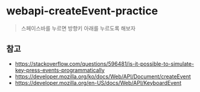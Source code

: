 # webapi-createEvent-practice

> 스페이스바를 누르면 방향키 아래를 누르도록 해보자

## 참고

- https://stackoverflow.com/questions/596481/is-it-possible-to-simulate-key-press-events-programmatically
- https://developer.mozilla.org/ko/docs/Web/API/Document/createEvent
- https://developer.mozilla.org/en-US/docs/Web/API/KeyboardEvent

